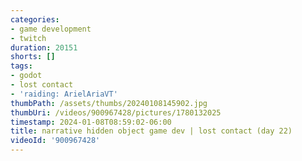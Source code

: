 ```yaml
---
categories:
- game development
- twitch
duration: 20151
shorts: []
tags:
- godot
- lost contact
- 'raiding: ArielAriaVT'
thumbPath: /assets/thumbs/20240108145902.jpg
thumbUri: /videos/900967428/pictures/1780132025
timestamp: 2024-01-08T08:59:02-06:00
title: narrative hidden object game dev | lost contact (day 22)
videoId: '900967428'
---
```

